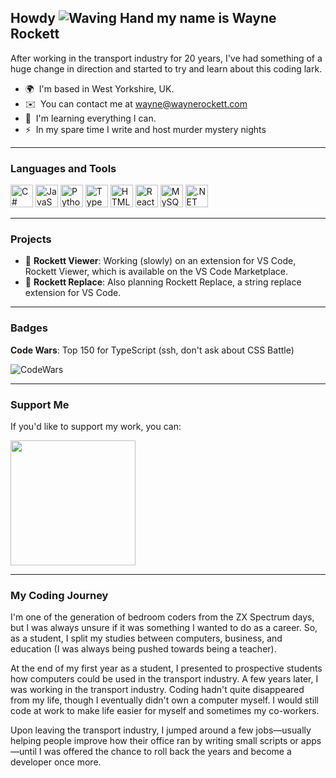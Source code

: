 Howdy ![Waving Hand](https://user-images.githubusercontent.com/18350557/176309783-0785949b-9127-417c-8b55-ab5a4333674e.gif) my name is Wayne Rockett
---
<p><p/>
After working in the transport industry for 20 years, I've had something of a huge change in direction and started to try and learn about this coding lark.

- 🌍  I'm based in West Yorkshire, UK.  
- ✉️  You can contact me at [wayne@waynerockett.com](mailto:wayne@waynerockett.com)  
- 🧠  I'm learning everything I can.  
- ⚡  In my spare time I write and host murder mystery nights  

---

### Languages and Tools
<p align="left">
  <a href="https://docs.microsoft.com/en-us/dotnet/csharp/" target="_blank" rel="noreferrer"><img src="https://raw.githubusercontent.com/danielcranney/readme-generator/main/public/icons/skills/csharp-colored.svg" width="36" height="36" alt="C#" /></a>
  <a href="https://developer.mozilla.org/en-US/docs/Web/JavaScript" target="_blank" rel="noreferrer"><img src="https://raw.githubusercontent.com/danielcranney/readme-generator/main/public/icons/skills/javascript-colored.svg" width="36" height="36" alt="JavaScript" /></a>
  <a href="https://www.python.org/" target="_blank" rel="noreferrer"><img src="https://raw.githubusercontent.com/danielcranney/readme-generator/main/public/icons/skills/python-colored.svg" width="36" height="36" alt="Python" /></a>
  <a href="https://www.typescriptlang.org/" target="_blank" rel="noreferrer"><img src="https://raw.githubusercontent.com/danielcranney/readme-generator/main/public/icons/skills/typescript-colored.svg" width="36" height="36" alt="TypeScript" /></a>
  <a href="https://developer.mozilla.org/en-US/docs/Glossary/HTML5" target="_blank" rel="noreferrer"><img src="https://raw.githubusercontent.com/danielcranney/readme-generator/main/public/icons/skills/html5-colored.svg" width="36" height="36" alt="HTML5" /></a>
  <a href="https://reactjs.org/" target="_blank" rel="noreferrer"><img src="https://raw.githubusercontent.com/danielcranney/readme-generator/main/public/icons/skills/react-colored.svg" width="36" height="36" alt="React" /></a>
  <a href="https://www.mysql.com/" target="_blank" rel="noreferrer"><img src="https://raw.githubusercontent.com/danielcranney/readme-generator/main/public/icons/skills/mysql-colored.svg" width="36" height="36" alt="MySQL" /></a>
  <a href="https://dotnet.microsoft.com/en-us/" target="_blank" rel="noreferrer"><img src="https://raw.githubusercontent.com/danielcranney/readme-generator/main/public/icons/skills/dot-net-colored.svg" width="36" height="36" alt=".NET" /></a>
</p>

---

### Projects
- 🚧 **Rockett Viewer**: Working (slowly) on an extension for VS Code, Rockett Viewer, which is available on the VS Code Marketplace.
- 🚧 **Rockett Replace**: Also planning Rockett Replace, a string replace extension for VS Code.

---

### Badges
**Code Wars**: Top 150 for TypeScript (ssh, don't ask about CSS Battle)

<p align="left">
  <img src="https://www.codewars.com/users/WayneRockett/badges/micro" alt="CodeWars"/>
</p>

---

### Support Me
If you'd like to support my work, you can:

<a href="https://www.buymeacoffee.com/countdisoQ"><img src="https://cdn.buymeacoffee.com/buttons/v2/default-yellow.png" width="200" /></a>

---

### My Coding Journey
I'm one of the generation of bedroom coders from the ZX Spectrum days, but I was always unsure if it was something I wanted to do as a career. So, as a student, I split my studies between computers, business, and education (I was always being pushed towards being a teacher).

At the end of my first year as a student, I presented to prospective students how computers could be used in the transport industry. A few years later, I was working in the transport industry. Coding hadn't quite disappeared from my life, though I eventually didn't own a computer myself. I would still code at work to make life easier for myself and sometimes my co-workers.

Upon leaving the transport industry, I jumped around a few jobs—usually helping people improve how their office ran by writing small scripts or apps—until I was offered the chance to roll back the years and become a developer once more.

